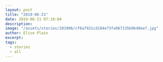 ```yaml
---
layout: post
title: "2019-06-21"
date: 2019-06-21 07:10:04
description: 
image: "/assets/stories/201906/cf0a7921cd184e73fa967135b9b40ee7.jpg"
author: Elise Plain
excerpt: 
tags: 
  - stories
  - all
---
```



<p></p>
